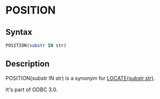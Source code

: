 # POSITION

## Syntax

```sql
POSITION(substr IN str)
```

## Description

POSITION(substr IN str) is a synonym for [LOCATE(substr,str)](/built-in-functions/string-functions/locate).

It's part of ODBC 3.0.